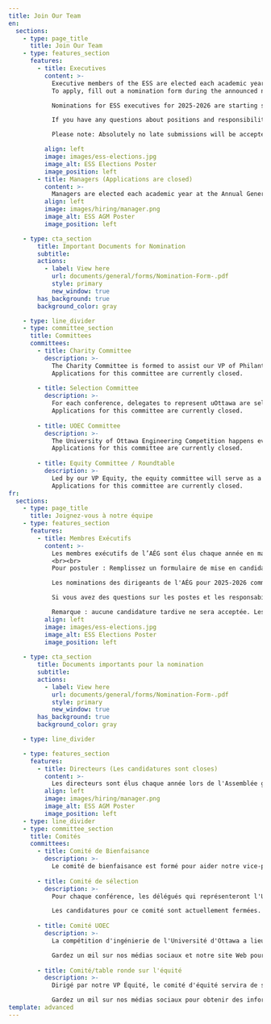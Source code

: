 ```yaml
---
title: Join Our Team
en:
  sections:
    - type: page_title
      title: Join Our Team
    - type: features_section
      features:
        - title: Executives
          content: >-
            Executive members of the ESS are elected each academic year in March. Their term begins on May 1st and ends on April 30th the subsequent year. Any vacant positions will be filled through a by-election at the beginning of the fall term. <br><br>
            To apply, fill out a nomination form during the announced nomination period by getting signatures from any 15 engineering students.

            Nominations for ESS executives for 2025-2026 are starting soon! The nomination period is January 27th until January 31st at 11:59 pm. Nominations for executive roles in ESS requires 15 signatures from current engineering students and a maximum 200 word platform written in BOTH French and English. The nomination must be emailed by 11:59 pm on January 31st to <a target="_blank" href="mailto:mwhat033@uottawa.ca">mwhat033@uottawa.ca</a>.

            If you have any questions about positions and responsibilities you can ask us or look over the position mandates starting on page 14 of the constitution available in our bio

            Please note: Absolutely no late submissions will be accepted. Nominations submitted after the given deadline will not be eligible to run. Additionally, all students presenting their candidacy must meet the eligibility criteria for the position. For any questions regarding the election process please contact the CEO Margaret at <a target="_blank" href="mailto:mwhat033@uottawa.ca">mwhat033@uottawa.ca</a>.

          align: left
          image: images/ess-elections.jpg
          image_alt: ESS Elections Poster
          image_position: left
        - title: Managers (Applications are closed)
          content: >-
            Managers are elected each academic year at the Annual General Meeting. Their term begins on May 1st and ends on April 30th the subsequent year.<br><br>
          align: left
          image: images/hiring/manager.png
          image_alt: ESS AGM Poster
          image_position: left

    - type: cta_section
        title: Important Documents for Nomination
        subtitle: 
        actions:
          - label: View here
            url: documents/general/forms/Nomination-Form-.pdf
            style: primary
            new_window: true
        has_background: true
        background_color: gray 

    - type: line_divider
    - type: committee_section
      title: Committees
      committees:
        - title: Charity Committee
          description: >-
            The Charity Committee is formed to assist our VP of Philanthropic Affairs with all things charity! Its members are responsible for suggesting charities to support, helping with events and best of all, helping plan the annual engineering charity ball! 
            Applications for this committee are currently closed.
  
        - title: Selection Committee
          description: >-
            For each conference, delegates to represent uOttawa are selected by the selection committee. Members of this committee are tasked with reviewing applications anonymously and helping our VP external select delegates for several conferences throughout the academic year.
            Applications for this committee are currently closed.
 
        - title: UOEC Committee
          description: >-
            The University of Ottawa Engineering Competition happens every year in the fall semester. Each year, a committee of students is pulled together to assist our VP of Internal Affairs in the organization and execution of the event. 
            Applications for this committee are currently closed.
  
        - title: Equity Committee / Roundtable
          description: >-
            Led by our VP Equity, the equity committee will serve as a support to all clubs. The meetings of the committee are open to all members in a roundtable form. 
            Applications for this committee are currently closed.
fr:
  sections:
    - type: page_title
      title: Joignez-vous à notre équipe
    - type: features_section
      features:
        - title: Membres Exécutifs
          content: >-
            Les membres exécutifs de l’AÉG sont élus chaque année en mars. Leur mandat commence le 1er mai et se termine le 30 avril de l'année suivante. Tout poste vacant sera comblé par une élection partielle au début de la session d'automne.
            <br><br>
            Pour postuler : Remplissez un formulaire de mise en candidature pendant la période de mise en candidature annoncée en obtenant les signatures de 15 étudiants en génie.

            Les nominations des dirigeants de l'AÉG pour 2025-2026 commencent bientôt ! La période de nomination est le 27 janvier et se termine le 31 janvier à 23h59. Les nominations pour les rôles exécutifs de l'AÉG requièrent 15 signatures d'étudiants actuels en ingénierie et une plateforme de 200 mots maximum écrite en français ET en anglais. La nomination doit être envoyée par courriel avant 23 h 59 le 31 janvier à <a target="_blank" href="mailto:mwhat033@uottawa.ca">mwhat033@uottawa.ca</a>.

            Si vous avez des questions sur les postes et les responsabilités, vous pouvez nous les poser ou consulter les mandats des postes se trouvant dans la page 14 de la constitution disponible dans notre bio. 

            Remarque : aucune candidature tardive ne sera acceptée. Les candidatures soumises après la date limite ne seront pas admissibles. De plus, tous les étudiants qui présentent leur candidature doivent satisfaire aux critères d'admissibilité pour le poste. Pour toute question concernant le processus électoral, veuillez contacter la DGÉ Margaret à l'adresse <a target="_blank" href="mailto:mwhat033@uottawa.ca">mwhat033@uottawa.ca</a>.
          align: left
          image: images/ess-elections.jpg
          image_alt: ESS Elections Poster
          image_position: left
    
    - type: cta_section
        title: Documents importants pour la nomination
        subtitle: 
        actions:
          - label: View here
            url: documents/general/forms/Nomination-Form-.pdf
            style: primary
            new_window: true
        has_background: true
        background_color: gray 

    - type: line_divider

    - type: features_section
      features:
        - title: Directeurs (Les candidatures sont closes)
          content: >-
            Les directeurs sont élus chaque année lors de l'Assemblée générale annuelle. Leur mandat commence le 1er mai et se termine le 30 avril de l'année suivante.<br><br>
          align: left
          image: images/hiring/manager.png
          image_alt: ESS AGM Poster
          image_position: left
    - type: line_divider
    - type: committee_section
      title: Comités
      committees:
        - title: Comité de Bienfaisance
          description: >-
            Le comité de bienfaisance est formé pour aider notre vice-président des affaires philanthropiques pour tout ce qui concerne la bienfaisance ! Ses membres sont chargés de suggérer des organismes de bienfaisance à soutenir, d'aider à l'organisation d'événements et, surtout, d'aider à planifier le bal annuel de charité des ingénieurs ! Les candidatures pour ce comité sont actuellement closes.
  
        - title: Comité de sélection
          description: >-
            Pour chaque conférence, les délégués qui représenteront l'Université d'Ottawa sont choisis par le comité de sélection. Les membres de ce comité ont pour tâche d'examiner les demandes de façon anonyme et d'aider notre VP externe à sélectionner les délégués pour plusieurs conférences au cours de l'année universitaire.

            Les candidatures pour ce comité sont actuellement fermées.
  
        - title: Comité UOEC
          description: >-
            La compétition d'ingénierie de l'Université d'Ottawa a lieu chaque année au semestre d'automne. Chaque année, un comité d'étudiants est mis sur pied pour aider notre VP des affaires internes dans l'organisation et l'exécution de l'événement.

            Gardez un œil sur nos médias sociaux et notre site Web pour des informations sur les candidatures !
  
        - title: Comité/table ronde sur l'équité
          description: >-
            Dirigé par notre VP Équité, le comité d'équité servira de soutien à tous les clubs. Les réunions du comité sont ouvertes à tous les membres sous forme de table ronde.

            Gardez un œil sur nos médias sociaux pour obtenir des informations sur les réunions !
template: advanced
---
```

